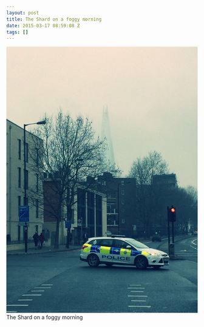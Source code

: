 ```yaml
---
layout: post
title: The Shard on a foggy morning
date: 2015-03-17 08:59:08 Z
tags: []
---
```

![](/media/2015/03/113862039837.jpg)
The Shard on a foggy morning
